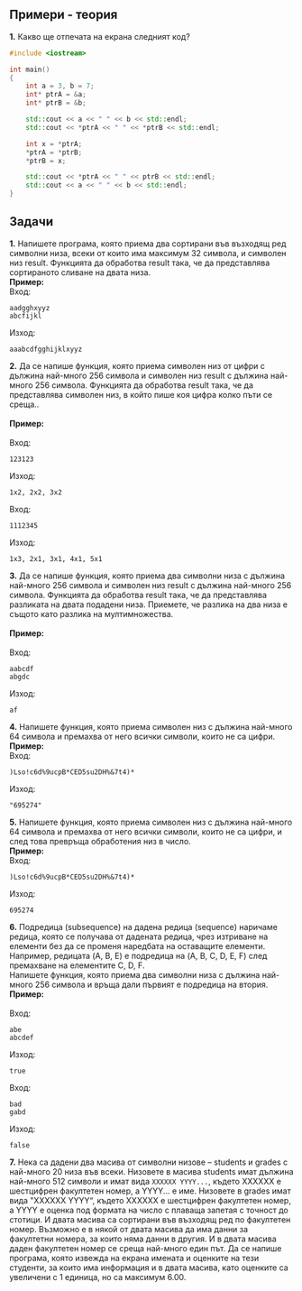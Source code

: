 ## Примери - теория
**1.** Какво ще отпечата на екрана следният код?
```c++
#include <iostream>

int main()
{
	int a = 3, b = 7;
	int* ptrA = &a;
	int* ptrB = &b;

	std::cout << a << " " << b << std::endl;
	std::cout << *ptrA << " " << *ptrB << std::endl;

	int x = *ptrA;
	*ptrA = *ptrB;
	*ptrB = x;

	std::cout << *ptrA << " " << ptrB << std::endl;
	std::cout << a << " " << b << std::endl;
}
```
## Задачи
**1.** Напишете програма, която приема два сортирани във възходящ ред символни низа, всеки от които има максимум 32 символа, и символен низ result.
Функцията да обработва result така, че да представлява сортираното сливане на двата низа.
</br>
**Пример:** </br>
Вход:
```
aadgghxyyz
abcfijkl
```
Изход:
```
aaabcdfgghijklxyyz
```
**2.** Да се напише функция, която приема символен низ от цифри с дължина най-много 256 символа и символен низ result с дължина най-много 256 символа. 
Функцията да обработва result така, че да представлява символен низ, в който пише коя цифра колко пъти се среща..</br></br>
**Пример:** </br></br>
Вход:
```
123123
```
Изход:
```
1x2, 2x2, 3x2
```
Вход:
```
1112345
```
Изход:
```
1x3, 2x1, 3x1, 4x1, 5x1
```
**3.** Да се напише функция, която приема два символни низа с дължина най-много 256 символа и символен низ result с дължина най-много 256 символа. 
Функцията да обработва result така, че да представлява разликата на двата подадени низа. Приемете, че разлика на два низа е същото като разлика на мултимножества.</br></br>
**Пример:** </br></br>
Вход:
```
aabcdf
abgdc
```
Изход:
```
af
```
**4.** Напишете функция, която приема символен низ с дължина най-много 64 символа и премахва от него всички символи, които не са цифри.
</br>
**Пример:** </br>
Вход:
```
)Lso!c6d%9ucpB*CED5su2DH%&7t4)*
```
Изход:
```
"695274"
```
**5.** Напишете функция, която приема символен низ с дължина най-много 64 символа и премахва от него всички символи, които не са цифри, и след това превръща обработения низ в число.
</br>
**Пример:** </br>
Вход:
```
)Lso!c6d%9ucpB*CED5su2DH%&7t4)*
```
Изход:
```
695274
``` 
**6.** Подредица (subsequence) на дадена редица (sequence) наричаме редица, която се получава от дадената редица, чрез изтриване на елементи без да се променя наредбата на оставащите елементи.
</br>
Например, редицата (A, B, E) е подредица на (A, B, C, D, E, F) след премахване на елементите C, D, F.</br>
Напишете функция, която приема два символни низа с дължина най-много 256 символа и връща дали първият е подредица на втория.</br>
**Пример:** </br></br>
Вход:
```
abe
abcdef
```
Изход:
```
true
```
Вход:
```
bad
gabd
```
Изход:
```
false
```
**7.** Нека са дадени два масива от символни низове – students и grades с най-много 20 низа във всеки. Низовете в масива students имат дължина най-много 512 символи и
имат вида ```XXXXXX YYYY...```, където XXXXXX е шестцифрен факултетен номер, а YYYY... е име. 
Низовете в grades имат вида "XXXXXX YYYY“, където XXXXXX е шестцифрен факултетен номер, а YYYY е оценка под формата на число с плаваща запетая с точност до стотици. 
И двата масива са сортирани във възходящ ред по факултетен номер. Възможно е в някой от двата масива да има данни за факултетни номера, за които няма данни в другия. 
И в двата масива даден факултетен номер се среща най-много един път. 
Да се напише програма, която извежда на екрана имената и оценките на тези студенти, за които има информация и в двата масива, като оценките са увеличени с 1 единица, 
но са максимум 6.00. </br></br>
